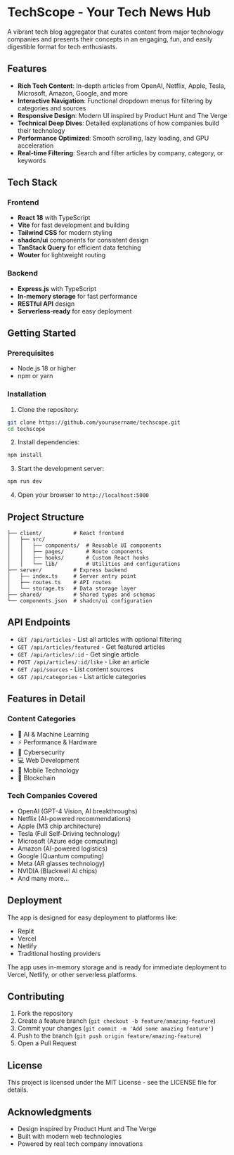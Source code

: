 # TechScope - Your Tech News Hub

A vibrant tech blog aggregator that curates content from major technology companies and presents their concepts in an engaging, fun, and easily digestible format for tech enthusiasts.

## Features

- **Rich Tech Content**: In-depth articles from OpenAI, Netflix, Apple, Tesla, Microsoft, Amazon, Google, and more
- **Interactive Navigation**: Functional dropdown menus for filtering by categories and sources
- **Responsive Design**: Modern UI inspired by Product Hunt and The Verge
- **Technical Deep Dives**: Detailed explanations of how companies build their technology
- **Performance Optimized**: Smooth scrolling, lazy loading, and GPU acceleration
- **Real-time Filtering**: Search and filter articles by company, category, or keywords

## Tech Stack

### Frontend
- **React 18** with TypeScript
- **Vite** for fast development and building
- **Tailwind CSS** for modern styling
- **shadcn/ui** components for consistent design
- **TanStack Query** for efficient data fetching
- **Wouter** for lightweight routing

### Backend
- **Express.js** with TypeScript
- **In-memory storage** for fast performance
- **RESTful API** design
- **Serverless-ready** for easy deployment

## Getting Started

### Prerequisites
- Node.js 18 or higher
- npm or yarn

### Installation

1. Clone the repository:
```bash
git clone https://github.com/yourusername/techscope.git
cd techscope
```

2. Install dependencies:
```bash
npm install
```

3. Start the development server:
```bash
npm run dev
```

4. Open your browser to `http://localhost:5000`

## Project Structure

```
├── client/          # React frontend
│   ├── src/
│   │   ├── components/  # Reusable UI components
│   │   ├── pages/       # Route components
│   │   ├── hooks/       # Custom React hooks
│   │   └── lib/         # Utilities and configurations
├── server/          # Express backend
│   ├── index.ts     # Server entry point
│   ├── routes.ts    # API routes
│   └── storage.ts   # Data storage layer
├── shared/          # Shared types and schemas
└── components.json  # shadcn/ui configuration
```

## API Endpoints

- `GET /api/articles` - List all articles with optional filtering
- `GET /api/articles/featured` - Get featured articles
- `GET /api/articles/:id` - Get single article
- `POST /api/articles/:id/like` - Like an article
- `GET /api/sources` - List content sources
- `GET /api/categories` - List article categories

## Features in Detail

### Content Categories
- 🤖 AI & Machine Learning
- ⚡ Performance & Hardware
- 🔐 Cybersecurity
- 💻 Web Development
- 📱 Mobile Technology
- 🔗 Blockchain

### Tech Companies Covered
- OpenAI (GPT-4 Vision, AI breakthroughs)
- Netflix (AI-powered recommendations)
- Apple (M3 chip architecture)
- Tesla (Full Self-Driving technology)
- Microsoft (Azure edge computing)
- Amazon (AI-powered logistics)
- Google (Quantum computing)
- Meta (AR glasses technology)
- NVIDIA (Blackwell AI chips)
- And many more...

## Deployment

The app is designed for easy deployment to platforms like:
- Replit
- Vercel
- Netlify
- Traditional hosting providers

The app uses in-memory storage and is ready for immediate deployment to Vercel, Netlify, or other serverless platforms.

## Contributing

1. Fork the repository
2. Create a feature branch (`git checkout -b feature/amazing-feature`)
3. Commit your changes (`git commit -m 'Add some amazing feature'`)
4. Push to the branch (`git push origin feature/amazing-feature`)
5. Open a Pull Request

## License

This project is licensed under the MIT License - see the LICENSE file for details.

## Acknowledgments

- Design inspired by Product Hunt and The Verge
- Built with modern web technologies
- Powered by real tech company innovations